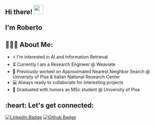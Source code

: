 <h2 align="left">
 <abc>
  <br>Hi there! <img src="https://user-images.githubusercontent.com/42378118/110234147-e3259600-7f4e-11eb-95be-0c4047144dea.gif" width="30"><br>
  <br> I'm Roberto
  <br>
 </abc>
</h2>


<h2 align="left">👨🏻‍💻 About Me:</h2>

- :zap: I'm interested in AI and Information Retrieval
- :hourglass_flowing_sand: Currently I am a Research Engineer @ Weaviate
- :rocket: Previously worked on Approximated Nearest Neighbor Search @ University of Pisa & Italian National Research Center
- :computer: Always ready to collaborate for interesting projects
- :dart: Graduated with honors as MSc.student @ University of Pisa <br>

<h2 align="left">:heart: Let's get connected:</h2>

[![Linkedin Badge](https://img.shields.io/badge/LinkedIn-0077B5?style=for-the-badge&logo=linkedin&logoColor=white)](https://www.linkedin.com/in/robbespo00) [![Github Badge](https://img.shields.io/badge/GitHub-181717?style=for-the-badge&logo=github&logoColor=white)](https://github.com/robbespo00)

